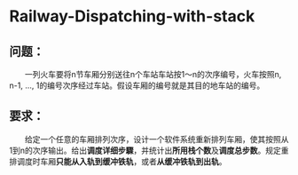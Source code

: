 # Railway-Dispatching-with-stack
## 问题：
　　一列火车要将n节车厢分别送往n个车站车站按1～n的次序编号，火车按照n, n-1, ..., 1的编号次序经过车站。假设车厢的编号就是其目的地车站的编号。

## 要求：
　　给定一个任意的车厢排列次序，设计一个软件系统重新排列车厢，使其按照从1到n的次序输出。给出**调度详细步驟**，并统计出**所用栈个数**及**调度总步数**。规定重排调度时车厢**只能从入轨到缓冲铁轨**，或者**从缓冲铁轨到出轨**。
